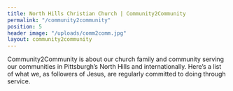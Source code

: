 ```yaml
---
title: North Hills Christian Church | Community2Community
permalink: "/community2community"
position: 5
header image: "/uploads/comm2comm.jpg"
layout: community2community
---
```


Community2Community is about our church family and community serving our communities in Pittsburgh’s North Hills and internationally. Here’s a list of what we, as followers of Jesus, are regularly committed to doing through service.